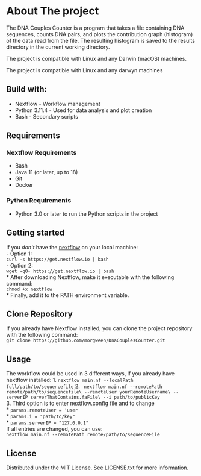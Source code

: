 # About The project
The DNA Couples Counter is a program that takes a file containing DNA sequences, counts DNA pairs, and plots the contribution graph (histogram) of the data read from the file. The resulting histogram is saved to the results directory in the current working directory.

The project is compatible with Linux and any Darwin (macOS) machines.



  The project is compatible with Linux and any darwyn machines
## Build with:
* Nextflow - Workflow management
* Python 3.11.4 - Used for data analysis and plot creation
* Bash - Secondary scripts
## Requirements
### Nextflow Requirements
* Bash
* Java 11 (or later, up to 18)
* Git
* Docker
 ### Python Requirements
 * Python 3.0 or later to run the Python scripts in the project

## Getting started
  If you *don't* have the [nextflow](https://github.com/nextflow-io/nextflow) on your local machine:\
      - Option 1:  
        ``` curl -s https://get.nextflow.io | bash ```\
      - Option 2:  
        ``` wget -qO- https://get.nextflow.io | bash ``` \
      * After downloading Nextflow, make it executable with the following command:\
        ```chmod +x nextflow```\
      * Finally, add it to the PATH environment variable.

## Clone Repository
  If you already have Nextflow installed, you can clone the project repository with the following command:\
      ```git clone https://github.com/morgween/DnaCouplesCounter.git```
      

## Usage
  The workflow could be used in 3 different ways, if you already have nextflow installed:
    1. ``` nextflow main.nf --localPath full/path/to/sequencefile ```
    2. ``` nextflow main.nf --remotePath remote/path/to/sequencefile\ --remoteUser yourRemoteUsername\ --serverIP serverThatContains.faFile\ --i path/to/publicKey```\
    3. Third option is to enter nextflow.config file and to change\
        * ```params.remoteUser = 'user'```\
        * ```params.i = "path/to/key"```\
        * ```params.serverIP = "127.0.0.1"```\
        If all entries are changed, you can use:\
      ```nextflow main.nf --remotePath remote/path/to/sequenceFile```

## License
Distributed under the MIT License. See LICENSE.txt for more information.



